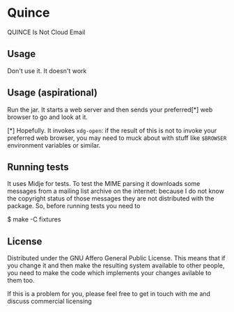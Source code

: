 # Quince

QUINCE Is Not Cloud Email

## Usage

Don't use it. It doesn't work

## Usage (aspirational)

Run the jar.  It starts a web server and then sends your preferred[*]
web browser to go and look at it.

[*] Hopefully. It invokes `xdg-open`: if the result of this is not to
invoke your preferred web browser, you may need to muck about with
stuff like `$BROWSER` environment variables or similar.

## Running tests

It uses Midje for tests.  To test the MIME parsing it downloads some
messages from a mailing list archive on the internet: because I do not
know the copyright status of those messages they are not distributed
with the package.  So, before running tests you need to

$ make -C fixtures

## License

Distributed under the GNU Affero General Public License.  This means
that if you change it and then make the resulting system available to
other people, you need to make the code which implements your changes
avilable to them too.

If this is a problem for you, please feel free to get in touch with me
and discuss commercial licensing

